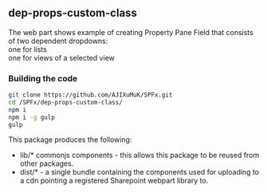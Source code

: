 ## dep-props-custom-class

The web part shows example of creating Property Pane Field that consists of two dependent dropdowns:<br />
one for lists<br />
one for views of a selected view<br />

### Building the code

```bash
git clone https://github.com/AJIXuMuK/SPFx.git
cd /SPFx/dep-props-custom-class/
npm i
npm i -g gulp
gulp
```

This package produces the following:

* lib/* commonjs components - this allows this package to be reused from other packages.
* dist/* - a single bundle containing the components used for uploading to a cdn pointing a registered Sharepoint webpart library to.
